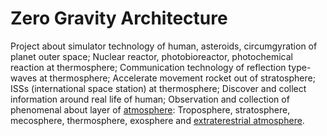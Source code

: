 # Zero Gravity Architecture

Project about simulator technology of human, asteroids, circumgyration of planet outer space; Nuclear reactor, photobioreactor, photochemical reaction at thermosphere; Communication technology of reflection type-waves at thermosphere;  Accelerate movement rocket out of stratosphere; ISSs (international space station) at thermosphere; Discover and collect information around real life of human; Observation and collection of phenomenal about layer of [atmosphere](https://en.wikipedia.org/wiki/Atmosphere): Troposphere, stratosphere, mecosphere, thermosphere, exosphere and [extraterestrial atmosphere](https://en.wikipedia.org/wiki/Extraterrestrial_atmosphere).
